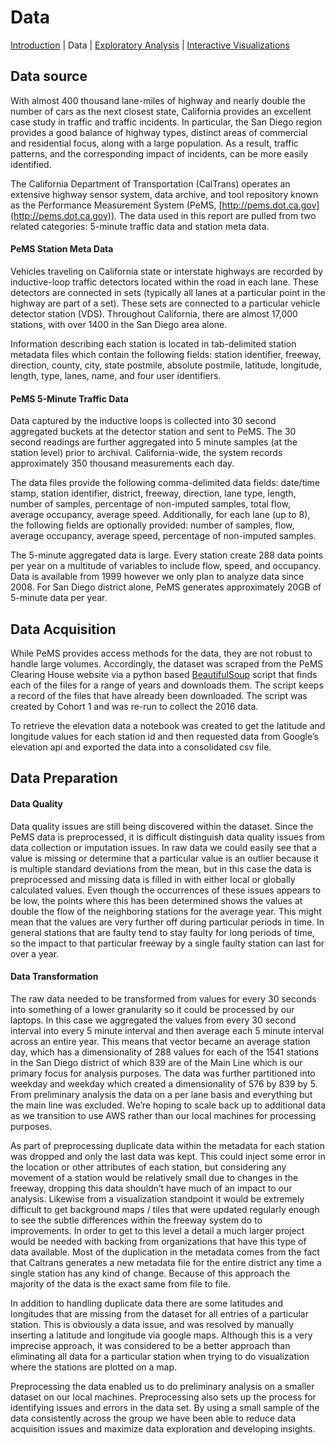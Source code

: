 Data
====

[Introduction](../../) | Data | [Exploratory Analysis](../../exploration/) | [Interactive Visualizations](Visualizations.md)

## Data source

With almost 400 thousand lane-miles of highway and nearly double the number of cars as the next closest state, California provides an excellent case study in traffic and traffic incidents.  In particular, the San Diego region provides a good balance of highway types, distinct areas of commercial and residential focus, along with a large population. As a result, traffic patterns, and the corresponding impact of incidents, can be more easily identified.

The California Department of Transportation (CalTrans) operates an extensive highway sensor system, data archive, and tool repository known as the Performance Measurement System (PeMS, [http://pems.dot.ca.gov](http://pems.dot.ca.gov)).  The data used in this report are pulled from two related categories: 5-minute traffic data and station meta data.

#### PeMS Station Meta Data

Vehicles traveling on California state or interstate highways are recorded by inductive-loop traffic detectors located within the road in each lane. These detectors are connected in sets (typically all lanes at a particular point in the highway are part of a set). These sets are connected to a particular vehicle detector station (VDS). Throughout California, there are almost 17,000 stations, with over 1400 in the San Diego area alone.

Information describing each station is located in tab-delimited station metadata files which contain the following fields: station identifier, freeway, direction, county, city, state postmile, absolute postmile, latitude, longitude, length, type, lanes, name, and four user identifiers.

#### PeMS 5-Minute Traffic Data

Data captured by the inductive loops is collected into 30 second aggregated buckets at the detector station and sent to PeMS. The 30 second readings are further aggregated into 5 minute samples (at the station level) prior to archival. California-wide, the system records approximately 350 thousand measurements each day.

The data files provide the following comma-delimited data fields: date/time stamp, station identifier, district, freeway, direction, lane type, length, number of samples, percentage of non-imputed samples, total flow, average occupancy, average speed. Additionally, for each lane (up to 8), the following fields are optionally provided: number of samples, flow, average occupancy, average speed, percentage of non-imputed samples.

The 5-minute aggregated data is large.  Every station create 288 data points per year on a multitude of variables to include flow, speed, and occupancy.  Data is available from 1999 however we only plan to analyze data since 2008.  For San Diego district alone, PeMS generates approximately 20GB of 5-minute data per year.

## Data Acquisition

While PeMS provides access methods for the data, they are not robust to handle large volumes.  Accordingly, the dataset was scraped from the PeMS Clearing House website via a python based [BeautifulSoup](https://www.crummy.com/software/BeautifulSoup/) script that finds each of the files for a range of years and downloads them. The script keeps a record of the files that have already been downloaded. The script was created by Cohort 1 and was re-run to collect the 2016 data.

To retrieve the elevation data a notebook was created to get the latitude and longitude values for each station id and then requested data from Google’s elevation api and exported the data into a consolidated csv file.

## Data Preparation

#### Data Quality

Data quality issues are still being discovered within the dataset. Since the PeMS data is preprocessed, it is difficult distinguish data quality issues from data collection or imputation issues. In raw data we could easily see that a value is missing or determine that a particular value is an outlier because it is multiple standard deviations from the mean, but in this case the data is preprocessed and missing data is filled in with either local or globally calculated values. Even though the occurrences of these issues appears to be low, the points where this has been determined shows the values at double the flow of the neighboring stations for the average year.  This might mean that the values are very further off during particular periods in time.  In general stations that are faulty tend to stay faulty for long periods of time, so the impact to that particular freeway by a single faulty station can last for over a year.

#### Data Transformation

The raw data needed to be transformed from values for every 30 seconds into something of a lower granularity so it could be processed by our laptops. In this case we aggregated the values from every 30 second interval into every 5 minute interval and then average each 5 minute interval across an entire year. This means that vector became an average station day, which has a dimensionality of 288 values for each of the 1541 stations in the San Diego district of which 839 are of the Main Line which is our primary focus for analysis purposes. The data was further partitioned into weekday and weekday which created a dimensionality of 576 by 839 by 5. From preliminary analysis the data on a per lane basis and everything but the main line was excluded. We’re hoping to scale back up to additional data as we transition to use AWS rather than our local machines for processing purposes.

As part of preprocessing duplicate data within the metadata for each station was dropped and only the last data was kept. This could inject some error in the location or other attributes of each station, but considering any movement of a station would be relatively small due to changes in the freeway, dropping this data shouldn’t have much of an impact to our analysis. Likewise from a visualization standpoint it would be extremely difficult to get background maps / tiles that were updated regularly enough to see the subtle differences within the freeway system do to improvements.  In order to get to this level a detail a much larger project would be needed with backing from organizations that have this type of data available. Most of the duplication in the metadata comes from the fact that Caltrans generates a new metadata file for the entire district any time a single station has any kind of change.  Because of this approach the majority of the data is the exact same from file to file.

In addition to handling duplicate data there are some latitudes and longitudes that are missing from the dataset for all entries of a particular station. This is obviously a data issue, and was resolved by manually inserting a latitude and longitude via google maps.  Although this is a very imprecise approach, it was considered to be a better approach than eliminating all data for a particular station when trying to do visualization where the stations are plotted on a map.

Preprocessing the data enabled us to do preliminary analysis on a smaller dataset on our local machines. Preprocessing also sets up the process for identifying issues and errors in the data set.  By using a small sample of the data consistently across the group we have been able to reduce data acquisition issues and maximize data exploration and developing insights.
